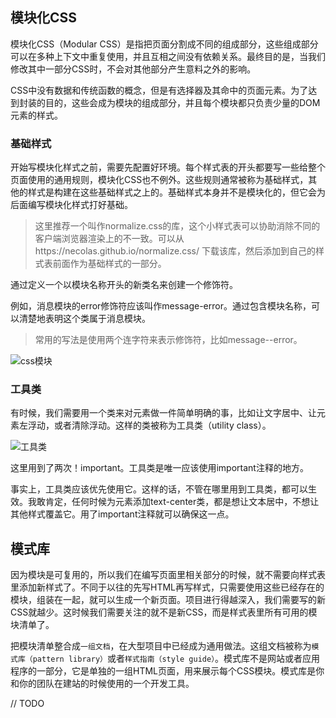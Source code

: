 ## 模块化CSS

模块化CSS（Modular CSS）是指把页面分割成不同的组成部分，这些组成部分可以在多种上下文中重复使用，并且互相之间没有依赖关系。最终目的是，当我们修改其中一部分CSS时，不会对其他部分产生意料之外的影响。

CSS中没有数据和传统函数的概念，但是有选择器及其命中的页面元素。为了达到封装的目的，这些会成为模块的组成部分，并且每个模块都只负责少量的DOM元素的样式。

### 基础样式

开始写模块化样式之前，需要先配置好环境。每个样式表的开头都要写一些给整个页面使用的通用规则，模块化CSS也不例外。这些规则通常被称为基础样式，其他的样式是构建在这些基础样式之上的。基础样式本身并不是模块化的，但它会为后面编写模块化样式打好基础。

> 这里推荐一个叫作normalize.css的库，这个小样式表可以协助消除不同的客户端浏览器渲染上的不一致。可以从https://necolas.github.io/normalize.css/ 下载该库，然后添加到自己的样式表前面作为基础样式的一部分。

通过定义一个以模块名称开头的新类名来创建一个修饰符。

例如，消息模块的error修饰符应该叫作message-error。通过包含模块名称，可以清楚地表明这个类属于消息模块。

> 常用的写法是使用两个连字符来表示修饰符，比如message--error。

![css模块](https://res.weread.qq.com/wrepub/epub_31594821_338)

### 工具类

有时候，我们需要用一个类来对元素做一件简单明确的事，比如让文字居中、让元素左浮动，或者清除浮动。这样的类被称为工具类（utility class）。

![工具类](https://res.weread.qq.com/wrepub/epub_31594821_353)

这里用到了两次！important。工具类是唯一应该使用important注释的地方。

事实上，工具类应该优先使用它。这样的话，不管在哪里用到工具类，都可以生效。我敢肯定，任何时候为元素添加text-center类，都是想让文本居中，不想让其他样式覆盖它。用了important注释就可以确保这一点。

## 模式库

因为模块是可复用的，所以我们在编写页面里相关部分的时候，就不需要向样式表里添加新样式了。不同于以往的先写HTML再写样式，只需要使用这些已经存在的模块，组装在一起，就可以生成一个新页面。项目进行得越深入，我们需要写的新CSS就越少。这时候我们需要关注的就不是新CSS，而是样式表里所有可用的模块清单了。

把模块清单整合成`一组文档`，在大型项目中已经成为通用做法。这组文档被称为`模式库（pattern library）`或者`样式指南（style guide）`。模式库不是网站或者应用程序的一部分，它是单独的一组HTML页面，用来展示每个CSS模块。模式库是你和你的团队在建站的时候使用的一个开发工具。

// TODO

